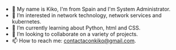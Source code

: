 - 👋 My name is Kiko, I'm from Spain and I'm System Administrator.
- 👀 I’m interested in network technology, network services and kubernetes.
- 🌱 I’m currently learning about Python, html and CSS.
- 💞️ I’m looking to collaborate on a variety of projects.
- 📫 How to reach me: contactaconkiko@gmail.com.

<!---
kikogal/kikogal is a ✨ special ✨ repository because its `README.md` (this file) appears on your GitHub profile.
You can click the Preview link to take a look at your changes.
--->
